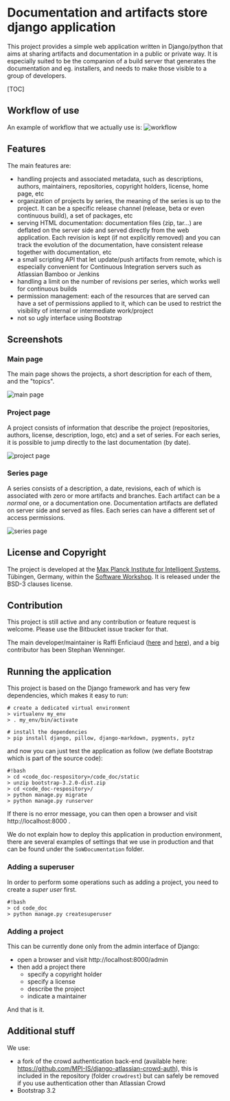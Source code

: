 # Documentation and artifacts store django application #

This project provides a simple web application written in Django/python that aims at sharing artifacts and documentation in a public or private way.
It is especially suited to be the companion of a build server that generates the documentation and eg. installers, and needs to make those visible
to a group of developers.

[TOC]

## Workflow of use

An example of workflow that we actually use is:
![workflow][workflow]

## Features

The main features are:

* handling projects and associated metadata, such as descriptions, authors, maintainers, repositories, copyright holders, license,
  home page, etc
* organization of projects by series, the meaning of the series is up to the project. It can be a specific release channel (release, beta or even
  continuous build), a set of packages, etc
* serving HTML documentation: documentation files (zip, tar...) are deflated on the server side and served directly from the web application. Each
  revision is kept (if not explicitly removed) and you can track the evolution of the documentation, have consistent release together with documentation, etc
* a small scripting API that let update/push artifacts from remote, which is especially convenient for Continuous Integration servers such as Atlassian Bamboo or Jenkins
* handling a limit on the number of revisions per series, which works well for continuous builds
* permission management: each of the resources that are served can have a set of permissions applied to it, which
  can be used to restrict the visibility of internal or intermediate work/project
* not so ugly interface using Bootstrap

[workflow]: ./doc/images/code_doc_workflow.png

## Screenshots


### Main page
The main page shows the projects, a short description for each of them, and the "topics".

![main page](./doc/images/main_window.jpg "Main page")

### Project page
A project consists of information that describe the project (repositories, authors, license, description, logo, etc) and a set of series.
For each series, it is possible to jump directly to the last documentation (by date).

![project page](./doc/images/project_window.jpg "Project page")

### Series page
A series consists of a description, a date, revisions, each of which is associated with zero or more artifacts and branches. Each artifact
can be a *normal* one, or a documentation one. Documentation artifacts are deflated on server side and served as files.
Each series can have a different set of access permissions.

![series page](./doc/images/series-window.jpg "Series page")

## License and Copyright #
The project is developed at the [Max Planck Institute for Intelligent Systems](https://is.tuebingen.mpg.de/), Tübingen, Germany, within the [Software Workshop](https://is.tuebingen.mpg.de/en/software-workshop).
It is released under the BSD-3 clauses license.

## Contribution #
This project is still active and any contribution or feature request is welcome. Please use the Bitbucket issue tracker for that.

The main developer/maintainer is Raffi Enficiaud ([here](https://bitbucket.org/renficiaud/) and [here](https://github.com/raffienficiaud)), and a big contributor has been Stephan Wenninger.

## Running the application #
This project is based on the Django framework and has very few dependencies, which makes it easy to run:

```
# create a dedicated virtual environment
> virtualenv my_env
> . my_env/bin/activate

# install the dependencies
> pip install django, pillow, django-markdown, pygments, pytz
```

and now you can just test the application as follow (we deflate Bootstrap which is part of the source code):

```
#!bash
> cd <code_doc-respository>/code_doc/static
> unzip bootstrap-3.2.0-dist.zip
> cd <code_doc-respository>/
> python manage.py migrate
> python manage.py runserver
```

If there is no error message, you can then open a browser and visit http://localhost:8000 .

We do not explain how to deploy this application in production environment, there are several examples of settings that we use in production
and that can be found under the ``SoWDocumentation`` folder.

### Adding a superuser
In order to perform some operations such as adding a project, you need to create a *super user* first.

```
#!bash
> cd code_doc
> python manage.py createsuperuser
```

### Adding a project

This can be currently done only from the admin interface of Django:

* open a browser and visit http://localhost:8000/admin
* then add a project there
    * specify a copyright holder
    * specify a license
    * describe the project
    * indicate a maintainer

And that is it.

## Additional stuff
We use:

* a fork of the crowd authentication back-end (available here: https://github.com/MPI-IS/django-atlassian-crowd-auth), this is included in the
  repository (folder `crowdrest`) but can safely be removed if you use authentication other than Atlassian Crowd
* Bootstrap 3.2
